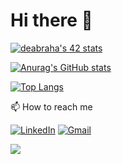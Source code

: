 # Hi there 👋

[![deabraha's 42 stats](https://badge.mediaplus.ma/darkblue/deabraha)](https://github.com/oakoudad/badge42)

[![Anurag's GitHub stats](https://github-readme-stats.vercel.app/api?username=dabrafur&show_icons=true)](https://github.com/anuraghazra/github-readme-stats)

[![Top Langs](https://github-readme-stats.vercel.app/api/top-langs/?username=dabrafur&layout=compact)](https://github.com/anuraghazra/github-readme-stats)


📫 How to reach me

[![LinkedIn](https://img.shields.io/badge/LinkedIn-0077B5?style=for-the-badge&logo=linkedin&logoColor=white)](https://www.linkedin.com/debora-furlan-9b1398ab)
[![Gmail](https://img.shields.io/badge/Gmail-D14836?style=for-the-badge&logo=gmail&logoColor=white)](mailto:deabraha@student.42sp.org.br)

<!--
**dabrafur/dabrafur** is a ✨ _special_ ✨ repository because its `README.md` (this file) appears on your GitHub profile.

Here are some ideas to get you started:

- 🔭 I’m currently working on ...
- 🌱 I’m currently learning ...
- 👯 I’m looking to collaborate on ...
- 🤔 I’m looking for help with ...
- 💬 Ask me about ...
- 📫 How to reach me: ...
- 😄 Pronouns: ...
- ⚡ Fun fact: ...
-->

![](https://komarev.com/ghpvc/?username=dabrafur)
